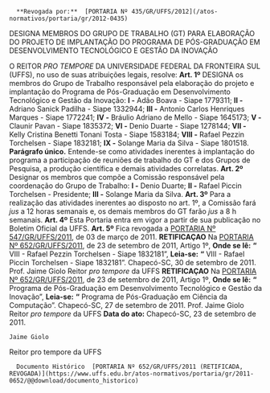       **Revogada por:**  [PORTARIA Nº 435/GR/UFFS/2012](/atos-normativos/portaria/gr/2012-0435) 

   DESIGNA MEMBROS DO GRUPO DE TRABALHO (GT) PARA ELABORAÇÃO DO PROJETO DE IMPLANTAÇÃO DO PROGRAMA DE PÓS-GRADUAÇÃO EM DESENVOLVIMENTO TECNOLÓGICO E GESTÃO DA INOVAÇÃO  

 O REITOR *PRO TEMPORE*  DA UNIVERSIDADE FEDERAL DA FRONTEIRA SUL (UFFS), no uso de suas atribuições legais, resolve:   **Art. 1º**  DESIGNA os membros do Grupo de Trabalho responsável pela elaboração do projeto e implantação do Programa de Pós-Graduação em Desenvolvimento Tecnológico e Gestão da Inovação: **I -**  Adão Boava - Siape 1779311; **II -**  Adriano Sanick Padilha - Siape 1332944; **III -**  Antonio Carlos Henriques Marques - Siape 1772241; **IV -**  Bráulio Adriano de Mello - Siape 1645173; **V -**  Claunir Pavan - Siape 1835372; **VI -**  Denio Duarte - Siape 1278144; **VII -**  Kelly Cristina Benetti Tonani Tosta - Siape 1583184; **VIII -**  Rafael Pezzin Torchelsen - Siape 1832181; **IX -**  Solange Maria da Silva - Siape 1801518. **Parágrafo único.**  Entende-se como atividades inerentes à implantação do programa a participação de reuniões de trabalho do GT e dos Grupos de Pesquisa, a produção científica e demais atividades correlatas.   **Art. 2º**  Designar os membros que compõe a Comissão responsável pela coordenação do Grupo de Trabalho: **I -**  Denio Duarte; **II -**  Rafael Piccin Torchelsen - Presidente; **III -**  Solange Maria da Silva.   **Art. 3º**  Para a realização das atividades inerentes ao disposto no art. 1º, a Comissão fará *jus*  a 12 horas semanais e, os demais membros do GT farão *jus*  a 8 h semanais.   **Art. 4º**  Esta Portaria entra em vigor a partir de sua publicação no Boletim Oficial da UFFS.   **Art. 5º**  Fica revogada a [PORTARIA Nº 547/GR/UFFS/2011](https://www.uffs.edu.br/atos-normativos/portaria/gr/2011-0547), de 03 de março de 2011.   **RETIFICAÇAO**   Na [PORTARIA Nº 652/GR/UFFS/2011](https://www.uffs.edu.br/atos-normativos/portaria/gr/2011-0652), de 23 de setembro de 2011, Artigo 1º,   **Onde se lê:** **“** VIII - Rafael Pezzin Torchelsen - Siape 1832181”,   **Leia-se:** **“** VIII - Rafael Piccin Torchelsen - Siape 1832181”.   Chapecó-SC, 30 de setembro de 2011.   Prof. Jaime Giolo Reitor *pro tempore*  da UFFS  **RETIFICAÇAO**  Na [PORTARIA Nº 652/GR/UFFS/2011](https://www.uffs.edu.br/atos-normativos/portaria/gr/2011-0652), de 23 de setembro de 2011, Artigo 1º,   **Onde se lê:** **“** Programa de Pós-Graduação em Desenvolvimento Tecnológico e Gestão da Inovação”,   **Leia-se:** **“** Programa de Pós-Graduação em Ciência da Computação”.   Chapecó-SC, 27 de setembro de 2011.   Prof. Jaime Giolo Reitor *pro tempore*  da UFFS      **Data do ato:** Chapecó-SC, 23 de setembro de 2011.   
 

    Jaime Giolo   
 Reitor pro tempore da UFFS 

      Documento Histórico  [PORTARIA Nº 652/GR/UFFS/2011 (RETIFICADA, REVOGADA)](https://www.uffs.edu.br/atos-normativos/portaria/gr/2011-0652/@@download/documento_historico)     
      